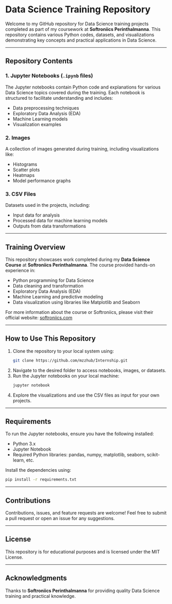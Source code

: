 # Data Science Training Repository

Welcome to my GitHub repository for Data Science training projects completed as part of my coursework at **Softroniics Perinthalmanna**. This repository contains various Python codes, datasets, and visualizations demonstrating key concepts and practical applications in Data Science.

---

## Repository Contents

### 1. Jupyter Notebooks (`.ipynb` files)
The Jupyter notebooks contain Python code and explanations for various Data Science topics covered during the training. Each notebook is structured to facilitate understanding and includes:
- Data preprocessing techniques
- Exploratory Data Analysis (EDA)
- Machine Learning models
- Visualization examples

### 2. Images
A collection of images generated during training, including visualizations like:
- Histograms
- Scatter plots
- Heatmaps
- Model performance graphs

### 3. CSV Files
Datasets used in the projects, including:
- Input data for analysis
- Processed data for machine learning models
- Outputs from data transformations

---

## Training Overview

This repository showcases work completed during my **Data Science Course** at **Softroniics Perinthalmanna**. The course provided hands-on experience in:
- Python programming for Data Science
- Data cleaning and transformation
- Exploratory Data Analysis (EDA)
- Machine Learning and predictive modeling
- Data visualization using libraries like Matplotlib and Seaborn

For more information about the course or Softroniics, please visit their official website: [softroniics.com](http://softroniics.com)

---

## How to Use This Repository
1. Clone the repository to your local system using:
   ```bash
   git clone https://github.com/mzzhub/Internship.git
   ```
2. Navigate to the desired folder to access notebooks, images, or datasets.
3. Run the Jupyter notebooks on your local machine:
   ```bash
   jupyter notebook
   ```
4. Explore the visualizations and use the CSV files as input for your own projects.

---

## Requirements
To run the Jupyter notebooks, ensure you have the following installed:
- Python 3.x
- Jupyter Notebook
- Required Python libraries: pandas, numpy, matplotlib, seaborn, scikit-learn, etc.

Install the dependencies using:
```bash
pip install -r requirements.txt
```

---

## Contributions
Contributions, issues, and feature requests are welcome! Feel free to submit a pull request or open an issue for any suggestions.

---

## License
This repository is for educational purposes and is licensed under the MIT License.

---

## Acknowledgments
Thanks to **Softroniics Perinthalmanna** for providing quality Data Science training and practical knowledge.

